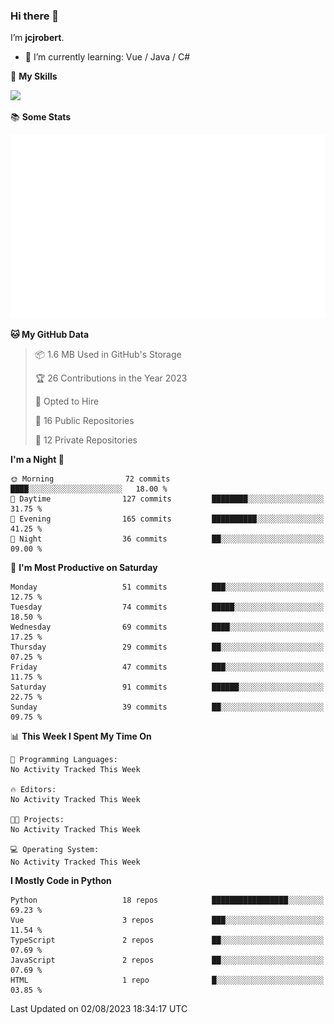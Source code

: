 ### Hi there 👋

I’m **jcjrobert**.

- 🌱 I’m currently learning: Vue / Java / C#

🌟 **My Skills**

![](https://img.shields.io/badge/-Python-3e74a2?style=flat-square&logo=Python&logoColor=fff)

📚 **Some Stats**

![](https://github.com/jcjrobert/github-stats/blob/master/generated/overview.svg)

<!--START_SECTION:waka-->
**🐱 My GitHub Data** 

> 📦 1.6 MB Used in GitHub's Storage 
 > 
> 🏆 26 Contributions in the Year 2023
 > 
> 💼 Opted to Hire
 > 
> 📜 16 Public Repositories 
 > 
> 🔑 12 Private Repositories 
 > 
**I'm a Night 🦉** 

```text
🌞 Morning                72 commits          ████░░░░░░░░░░░░░░░░░░░░░   18.00 % 
🌆 Daytime                127 commits         ████████░░░░░░░░░░░░░░░░░   31.75 % 
🌃 Evening                165 commits         ██████████░░░░░░░░░░░░░░░   41.25 % 
🌙 Night                  36 commits          ██░░░░░░░░░░░░░░░░░░░░░░░   09.00 % 
```
📅 **I'm Most Productive on Saturday** 

```text
Monday                   51 commits          ███░░░░░░░░░░░░░░░░░░░░░░   12.75 % 
Tuesday                  74 commits          █████░░░░░░░░░░░░░░░░░░░░   18.50 % 
Wednesday                69 commits          ████░░░░░░░░░░░░░░░░░░░░░   17.25 % 
Thursday                 29 commits          ██░░░░░░░░░░░░░░░░░░░░░░░   07.25 % 
Friday                   47 commits          ███░░░░░░░░░░░░░░░░░░░░░░   11.75 % 
Saturday                 91 commits          ██████░░░░░░░░░░░░░░░░░░░   22.75 % 
Sunday                   39 commits          ██░░░░░░░░░░░░░░░░░░░░░░░   09.75 % 
```


📊 **This Week I Spent My Time On** 

```text
💬 Programming Languages: 
No Activity Tracked This Week

🔥 Editors: 
No Activity Tracked This Week

🐱‍💻 Projects: 
No Activity Tracked This Week

💻 Operating System: 
No Activity Tracked This Week
```

**I Mostly Code in Python** 

```text
Python                   18 repos            █████████████████░░░░░░░░   69.23 % 
Vue                      3 repos             ███░░░░░░░░░░░░░░░░░░░░░░   11.54 % 
TypeScript               2 repos             ██░░░░░░░░░░░░░░░░░░░░░░░   07.69 % 
JavaScript               2 repos             ██░░░░░░░░░░░░░░░░░░░░░░░   07.69 % 
HTML                     1 repo              █░░░░░░░░░░░░░░░░░░░░░░░░   03.85 % 
```




 Last Updated on 02/08/2023 18:34:17 UTC
<!--END_SECTION:waka-->

